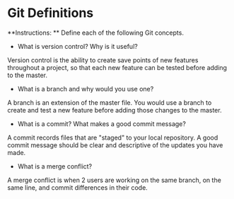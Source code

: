 # Git Definitions

**Instructions: ** Define each of the following Git concepts.

* What is version control?  Why is it useful?

Version control is the ability to create save points of new features throughout a project, so that each new feature can be tested before adding to the master.

* What is a branch and why would you use one?

A branch is an extension of the master file. You would use a branch to create and test a new feature before adding those changes to the master.

* What is a commit? What makes a good commit message?

A commit records files that are "staged" to your local repository. A good commit message should be clear and descriptive of the updates you have made.

* What is a merge conflict?

A merge conflict is when 2 users are working on the same branch, on the same line, and commit differences in their code.